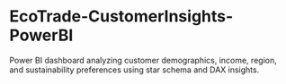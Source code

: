 # EcoTrade-CustomerInsights-PowerBI
Power BI dashboard analyzing customer demographics, income, region, and sustainability preferences using star schema and DAX insights.
